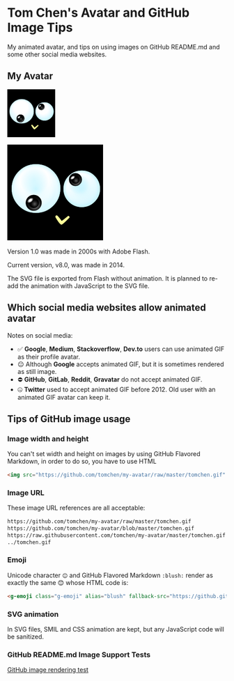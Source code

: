 # Tom Chen's Avatar and GitHub Image Tips

My animated avatar, and tips on using images on GitHub README.md and some other social media websites.

## My Avatar

<img src="https://github.com/tomchen/my-avatar/raw/master/tomchen.gif" alt="Tom Chen's animated GIF avatar" title="Tom Chen's animated GIF avatar" height="110px" width="110px">

![Tom Chen's non-animated SVG avatar](https://github.com/tomchen/my-avatar/raw/master/tomchen.svg "Tom Chen's non-animated SVG avatar")

Version 1.0 was made in 2000s with Adobe Flash.

Current version, v8.0, was made in 2014.

The SVG file is exported from Flash without animation. It is planned to re-add the animation with JavaScript to the SVG file.

## Which social media websites allow animated avatar

Notes on social media:

* ✅ **Google**, **Medium**, **Stackoverflow**, **Dev.to** users can use animated GIF as their profile avatar.
* 😐 Although **Google** accepts animated GIF, but it is sometimes rendered as still image.
* ⛔ **GitHub**, **GitLab**, **Reddit**, **Gravatar** do not accept animated GIF.
* 🤐 **Twitter** used to accept animated GIF before 2012. Old user with an animated GIF avatar can keep it.

## Tips of GitHub image usage

### Image width and height

You can't set width and height on images by using GitHub Flavored Markdown, in order to do so, you have to use HTML

```html
<img src="https://github.com/tomchen/my-avatar/raw/master/tomchen.gif" alt="Tom Chen's animated GIF avatar" title="Tom Chen's animated GIF avatar" height="110px" width="110px">
```

### Image URL

These image URL references are all acceptable:
```
https://github.com/tomchen/my-avatar/raw/master/tomchen.gif
https://github.com/tomchen/my-avatar/blob/master/tomchen.gif
https://raw.githubusercontent.com/tomchen/my-avatar/master/tomchen.gif
../tomchen.gif
```

### Emoji

Unicode character `😊` and GitHub Flavored Markdown `:blush:` render as exactly the same 😊 whose HTML code is:

```html
<g-emoji class="g-emoji" alias="blush" fallback-src="https://github.githubassets.com/images/icons/emoji/unicode/1f60a.png">😊</g-emoji>
```

### SVG animation

In SVG files, SMIL and CSS animation are kept, but any JavaScript code will be sanitized.

### GitHub README.md Image Support Tests

[GitHub image rendering test](github_rendering_test)
